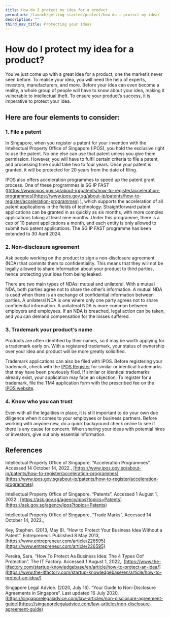 ```yaml
---
title: How do I protect my idea for a product
permalink: /launch/getting-started/protect/how-do-i-protect-my-idea/
description: ""
third_nav_title: Protecting your Ideas
---
```

# How do I protect my idea for a product?&nbsp;

You’ve just come up with a great idea for a product, one the market’s never seen before. To realise your idea, you will need the help of experts, investors, manufacturers, and more. Before your idea can even become a reality, a whole group of people will have to know about your idea, making it vulnerable to intellectual theft. To ensure your product’s success, it is imperative to protect your idea.&nbsp;

## Here are four elements to consider:&nbsp;

### 1.  File a patent&nbsp;&nbsp;
    

In Singapore, when you register a patent for your invention with the Intellectual Property Office of Singapore (IPOS), you hold the exclusive right to use the patent. No one else can use that patent unless you give them permission. However, you will have to fulfil certain criteria to file a patent, and processing time could take two to four years. Once your patent is granted, it will be protected for 20 years from the date of filing.&nbsp;&nbsp;

IPOS also offers acceleration programmes to speed up the patent grant process. One of these programmes is SG IP FAST ([https://www.ipos.gov.sg/about-ip/patents/how-to-register/acceleration-programmes](https://www.ipos.gov.sg/about-ip/patents/how-to-register/acceleration-programmes) ), which supports the acceleration of all patent applications in the fields of technology. Straightforward patent applications can be granted in as quickly as six months, with more complex applications taking at least nine months. Under this programme, there is a cap of 10 patent applications a month, and each entity is only allowed to submit two patent applications. The SG IP FAST programme has been extended to 30 April 2024.&nbsp;

### 2.  Non-disclosure agreement&nbsp;
    

Ask people working on the product to sign a non-disclosure agreement (NDA) that commits them to confidentiality. This means that they will not be legally allowed to share information about your product to third parties, hence protecting your idea from being leaked.&nbsp;

There are two main types of NDAs: mutual and unilateral. With a mutual NDA, both parties agree not to share the other’s information. A mutual NDA is used when there is an exchange of confidential information between parties. A unilateral NDA is one where only one party agrees not to share confidential information. A unilateral NDA is more common between employers and employees. If an NDA is breached, legal action can be taken, and you can demand compensation for the losses suffered.&nbsp;&nbsp;

### 3.  Trademark your product’s name&nbsp;
    

Products are often identified by their names, so it may be worth applying for a trademark early on. With a registered trademark, your status of ownership over your idea and product will be more greatly solidified.&nbsp;

Trademark applications can also be filed with IPOS. Before registering your trademark, check with the [IPOS Register](https://digitalhub.ipos.gov.sg/FAMN/process/IP4SG/MN_Index) for similar or identical trademarks that may have been previously filed. If similar or identical trademarks already exist, your application may face an objection. To register for a trademark, file the TM4 application form with the prescribed fee on the [IPOS website](https://www.ipos.gov.sg/about-ip/trade-marks/managing-trade-marks/forms-fees).&nbsp;

### 4.  Know who you can trust&nbsp;&nbsp;
    

Even with all the legalities in place, it is still important to do your own due diligence when it comes to your employees or business partners. Before working with anyone new, do a quick background check online to see if there is any cause for concern. When sharing your ideas with potential hires or investors, give out only essential information.&nbsp;

## References&nbsp;

Intellectual Property Office of Singapore. “Acceleration Programmes”. Accessed 14 October 14, 2022., [https://www.ipos.gov.sg/about-ip/patents/how-to-register/acceleration-programmes](https://www.ipos.gov.sg/about-ip/patents/how-to-register/acceleration-programmes)&nbsp;

Intellectual Property Office of Singapore. “Patents”. Accessed 1 August 1, 2022., [https://ask.gov.sg/agency/ipos?topics=Patents](https://ask.gov.sg/agency/ipos?topics=Patents)&nbsp;

Intellectual Property Office of Singapore. “Trade Marks”. Accessed 14 October 14, 2022., &nbsp;

Key, Stephen. (2013, May 8). “How to Protect Your Business Idea Without a Patent”. Entrepreneur. Published 8 May 2013, [https://www.entrepreneur.com/article/226595](https://www.entrepreneur.com/article/226595)&nbsp;

Pereira, Sara. “How To Protect Aa Business Idea: The 4 Types Oof Protection”. The IT Factory. Accessed 1 August 1, 2022,. [https://www.the-itfactory.com/startup-knowledgebase/en/article/how-to-protect-an-idea/](https://www.the-itfactory.com/startup-knowledgebase/en/article/how-to-protect-an-idea/)&nbsp;

Singapore Legal Advice. (2020, July 16). “Your Guide to Non-Disclosure Agreements in Singapore”. Last updated 16 July 2020, [https://singaporelegaladvice.com/law-articles/non-disclosure-agreement-guide](https://singaporelegaladvice.com/law-articles/non-disclosure-agreement-guide)